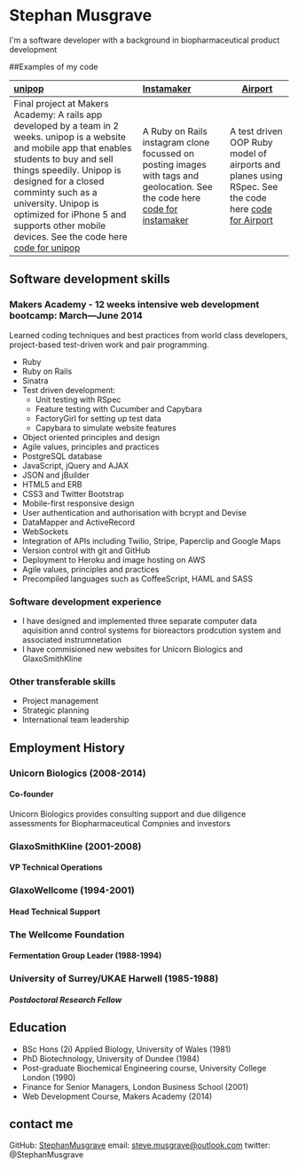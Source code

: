# Stephan Musgrave
I'm a software developer with a background in biopharmaceutical product development

##Examples of my code

|[unipop]         |[Instamaker]    |[Airport]               |
|:----------------|:---------------|------------------------|
|Final project at Makers Academy:  A rails app developed by a team in 2 weeks.  unipop is a website and mobile app that enables students to buy and sell things speedily. Unipop  is designed for a closed comminty such as a  university.  Unipop is optimized for iPhone 5 and supports other mobile devices.  See the code here [code for unipop]| A Ruby on Rails instagram clone focussed on posting images with tags and geolocation.  See the code here [code for instamaker] | A test driven OOP Ruby model of airports and planes using RSpec. See the code here [code for Airport]|

## Software development skills

### Makers Academy - 12 weeks intensive web development bootcamp: March—June 2014
Learned coding techniques and best practices from world class developers, project-based test-driven work and pair programming.
- Ruby
- Ruby on Rails
- Sinatra
- Test driven development:
    - Unit testing with RSpec
    - Feature testing with Cucumber and Capybara
    - FactoryGirl for setting up test data
    - Capybara to simulate website features
- Object­ oriented principles and design
- Agile values, principles and practices
- PostgreSQL database
- JavaScript, jQuery and AJAX
- JSON and jBuilder
- HTML5 and ERB
- CSS3 and Twitter Bootstrap
- Mobile-first responsive design
- User authentication and authorisation with bcrypt and Devise
- DataMapper and ActiveRecord
- WebSockets
- Integration of APIs including Twilio, Stripe, Paperclip and Google Maps
- Version control with git and GitHub
- Deployment to Heroku and image hosting on AWS
- Agile values, principles and practices
- Precompiled languages such as CoffeeScript, HAML and SASS

### Software development experience
- I have designed and implemented three separate computer data aquisition annd control systems for bioreactors prodcution system and associated instrumnetation
- I have commisioned new websites for Unicorn Biologics and GlaxoSmithKline

### Other transferable skills
- Project management
- Strategic planning
- International team leadership

## Employment History

### Unicorn Biologics (2008-2014)
#### Co-founder
Unicorn Biologics provides consulting support and due diligence assessments for Biopharmaceutical Compnies and investors

### GlaxoSmithKline (2001-2008)
#### VP Technical Operations

### GlaxoWellcome (1994-2001)
#### Head Technical Support

### The Wellcome Foundation 
#### Fermentation Group Leader (1988-1994)

### University of Surrey/UKAE Harwell (1985-1988)
##### Postdoctoral Research Fellow

## Education
- BSc Hons (2i) Applied Biology, University of Wales (1981)
- PhD Biotechnology, University of Dundee (1984)
- Post-graduate Biochemical Engineering course, University College London (1990) 
- Finance for Senior Managers, London Business School (2001)
- Web Development Course, Makers Academy (2014)

## contact me
GitHub:  [StephanMusgrave] 
email:  steve.musgrave@outlook.com
twitter:  @StephanMusgrave


[StephanMusgrave]:https://github.com/StephanMusgrave

[unipop]:http://unipop.herokuapp.com
[code for unipop]:https://github.com/StephanMusgrave/unipop

[Instamaker]:http://instamakermusgrave.herokuapp.com
[code for instamaker]:https://github.com/StephanMusgrave/instamaker

[Airport]:https://github.com/StephanMusgrave/Airport
[code for airport]:https://github.com/StephanMusgrave/Airport

[RockPaperScissors]:http://rockpaperscissorsslizardspock.herokuapp.com
